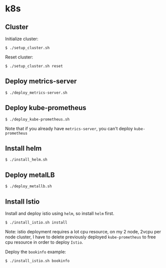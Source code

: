 # k8s

## Cluster

Initialize cluster:
```
$ ./setup_cluster.sh
```

Reset cluster:
```
$ ./setup_cluster.sh reset
```

## Deploy metrics-server
```
$ ./deploy_metrics-server.sh
```

## Deploy kube-prometheus
```
$ ./deploy_kube-prometheus.sh
```
Note that if you already have `metrics-server`, you can't deploy `kube-prometheus`

## Install helm
```$ ./install_helm.sh```

## Deploy metalLB
```$ ./deploy_metallb.sh```

## Install Istio
Install and deploy istio using `helm`, so install `helm` first.
```
$ ./install_istio.sh install
```
Note: istio deployment requires a lot cpu resource, on my 2 node, 2vcpu per node cluster, I have to delete previously deployed `kube-prometheus` to free cpu resource in order to deploy `Istio`.

Deploy the `bookinfo` example:
```
$ ./install_istio.sh bookinfo

